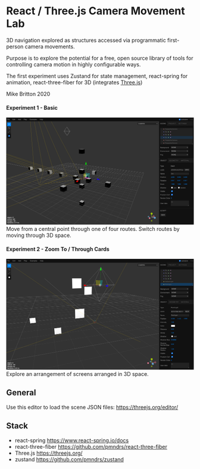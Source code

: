 
# React / Three.js Camera Movement Lab


3D navigation explored as structures accessed via programmatic first-person camera movements.

Purpose is to explore the potential for a free, open source library of tools for controlling camera motion in highly configurable ways.

The first experiment uses Zustand for state management, react-spring for animation, react-three-fiber for 3D (integrates [Three.js](https://threejs.org/))

Mike Britton 2020

#### Experiment 1 - Basic
![](experiment-00.png?raw=true)
Move from a central point through one of four routes. Switch routes by moving through 3D space. 

#### Experiment 2 - Zoom To / Through Cards
![](experiment-01.png?raw=true)
Explore an arrangement of screens arranged in 3D space.

## General

Use this editor to load the scene JSON files:
https://threejs.org/editor/

## Stack

- react-spring https://www.react-spring.io/docs
- react-three-fiber https://github.com/pmndrs/react-three-fiber 
- Three.js https://threejs.org/
- zustand https://github.com/pmndrs/zustand
